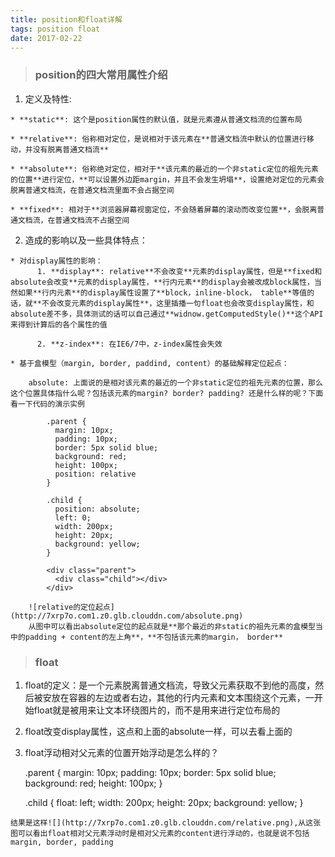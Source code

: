 ```yaml
---
title: position和float详解
tags: position float
date: 2017-02-22
---
```

> ### position的四大常用属性介绍
  
  1. 定义及特性:
  
    * **static**: 这个是position属性的默认值，就是元素遵从普通文档流的位置布局

    * **relative**: 俗称相对定位，是说相对于该元素在**普通文档流中默认的位置进行移动，并没有脱离普通文档流**

    * **absolute**: 俗称绝对定位，相对于**该元素的最近的一个非static定位的祖先元素的位置**进行定位，**可以设置外边距margin，并且不会发生坍塌**，设置绝对定位的元素会脱离普通文档流，在普通文档流里面不会占据空间

    * **fixed**: 相对于**浏览器屏幕视窗定位，不会随着屏幕的滚动而改变位置**，会脱离普通文档流，在普通文档流不占据空间

  2. 造成的影响以及一些具体特点：

    * 对display属性的影响：
          1. **display**: relative**不会改变**元素的display属性，但是**fixed和absolute会改变**元素的display属性，**行内元素**的display会被改成block属性，当然如果**行内元素**的display属性设置了**block，inline-block， table**等值的话，就**不会改变元素的display属性**，这里插播一句float也会改变display属性，和absolute差不多，具体测试的话可以自己通过**widnow.getComputedStyle()**这个API来得到计算后的各个属性的值

          2. **z-index**: 在IE6/7中，z-index属性会失效

    * 基于盒模型（margin, border, paddind, content）的基础解释定位起点：

        absolute: 上面说的是相对该元素的最近的一个非static定位的祖先元素的位置，那么这个位置具体指什么呢？包括该元素的margin? border? padding? 还是什么样的呢？下面看一下代码的演示实例

            .parent {
              margin: 10px;
              padding: 10px;
              border: 5px solid blue;
              background: red;
              height: 100px;
              position: relative
            }

            .child {
              position: absolute;
              left: 0;
              width: 200px;
              height: 20px;
              background: yellow;
            }

            <div class="parent">
              <div class="child"></div>
            </div>

        ![relative的定位起点](http://7xrp7o.com1.z0.glb.clouddn.com/absolute.png)
        从图中可以看出absolute定位的起点就是**那个最近的非static的祖先元素的盒模型当中的padding + content的左上角**，**不包括该元素的margin， border**

> ### float
  
  1. float的定义：是一个元素脱离普通文档流，导致父元素获取不到他的高度，然后被安放在容器的左边或者右边，其他的行内元素和文本围绕这个元素，一开始float就是被用来让文本环绕图片的，而不是用来进行定位布局的

  2. float改变display属性，这点和上面的absolute一样，可以去看上面的

  3. float浮动相对父元素的位置开始浮动是怎么样的？

        .parent {
          margin: 10px;
          padding: 10px;
          border: 5px solid blue;
          background: red;
          height: 100px;
        }

        .child {
          float: left;
          width: 200px;
          height: 20px;
          background: yellow;
        }

        <div class="parent">
          <div class="child"></div>
        </div>

    结果是这样![](http://7xrp7o.com1.z0.glb.clouddn.com/relative.png),从这张图可以看出float相对父元素浮动时是相对父元素的content进行浮动的，也就是说不包括margin, border, padding
